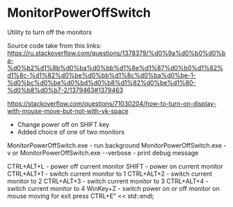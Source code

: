 # MonitorPowerOffSwitch
Utility to turn off the monitors

Source code take from this links:
https://ru.stackoverflow.com/questions/1378379/%d0%9a%d0%b0%d0%ba-%d0%b2%d1%8b%d0%ba%d0%bb%d1%8e%d1%87%d0%b0%d1%82%d1%8c-%d1%82%d0%be%d0%bb%d1%8c%d0%ba%d0%be-1-%d0%bc%d0%be%d0%bd%d0%b8%d1%82%d0%be%d1%80-%d0%b8%d0%b7-2/1379463#1379463

https://stackoverflow.com/questions/71030204/how-to-turn-on-display-with-mouse-move-but-not-with-vk-space

- Change power off on SHIFT key
- Added choice of one of two monitors

MonitorPowerOffSwitch.exe - run background
MonitorPowerOffSwitch.exe -v or MonitorPowerOffSwitch.exe --verbose - print debug message

CTRL+ALT+L - power off current monitor
SHIFT - power on current monitor
CTRL+ALT+1 - switch current monitor to 1
CTRL+ALT+2 - switch current monitor to 2
CTRL+ALT+3 - switch current monitor to 3
CTRL+ALT+4 - switch current monitor to 4
WinKey+Z - switch power on or off monitor on mouse moving
for exit press CTRL+E" << std::endl;